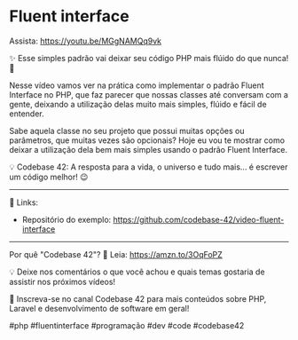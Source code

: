 # Fluent interface

Assista: https://youtu.be/MGgNAMQq9vk

✨ Esse simples padrão vai deixar seu código PHP mais flúido do que nunca! 🚀

Nesse vídeo vamos ver na prática como implementar o padrão Fluent Interface no PHP, que faz parecer que nossas classes até conversam com a gente, deixando a utilização delas muito mais simples, flúido e fácil de entender.

Sabe aquela classe no seu projeto que possui muitas opções ou parâmetros, que muitas vezes são opcionais? Hoje eu vou te mostrar como deixar a utilização dela bem mais simples usando o padrão Fluent Interface. 

💡 Codebase 42: A resposta para a vida, o universo e tudo mais... é escrever um código melhor! 😉

---

🔗 Links:
* Repositório do exemplo: https://github.com/codebase-42/video-fluent-interface

---

Por quê "Codebase 42"?
📖 Leia: https://amzn.to/3OqFoPZ

💡 Deixe nos comentários o que você achou e quais temas gostaria de assistir nos próximos vídeos!

🚀 Inscreva-se no canal Codebase 42 para mais conteúdos sobre PHP, Laravel e desenvolvimento de software em geral!

#php #fluentinterface #programação #dev #code #codebase42
